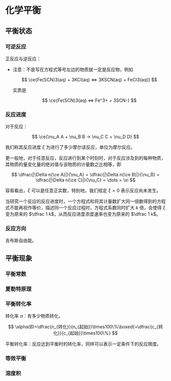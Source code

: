 # 化学平衡

## 平衡状态

### 可逆反应

正反应与逆反应：

- 注意：不是写在方程式等号左边的物质就一定是反应物，例如

    $$
    \ce{Fe(SCN)3(aq) + 3KCl(aq) <=> 3KSCN(aq) + FeCl3(aq)}
    $$

    实质是

    $$
    \ce{Fe(SCN)3(aq) <=> Fe^3+ + 3SCN-}
    $$

### 反应进度​

对于反应：

$$
\ce{\nu_A A + \nu_B B -> \nu_C C + \nu_D D}
$$

我们称其反应进度 $\xi$ 为进行了多少摩尔该反应，单位为摩尔反应。

更一般地，对于任意反应，反应进行到某个时刻时，对于反应涉及到的每种物质，其物质的量变化量的绝对值与该物质的计量数之比相等，即

$$
\dfrac{|\Delta n(\ce A)|}{\nu_A} = \dfrac{|\Delta n(\ce B)|}{\nu_B} = \dfrac{|\Delta n(\ce C)|}{\nu_C} = \dots = \xi
$$

容易看出，$\xi$ 可以是任意正实数，特别地，我们规定 $\xi = 0$ 表示反应尚未发生。

当研究一个反应的反应进度时，一个方程式和将其计量数扩大同一倍数得到的方程式不能再视作等价，描述同一个反应过程时，方程式系数同时扩大 $k$ 倍，会使得 $\xi$ 变为原来的 $\dfrac 1 k$，从而反应进度浓度速率也变为原来的 $\dfrac 1 k$。

### 反应方向

吉布斯自由能。

## 平衡现象

### 平衡常数

### 夏勒特原理

### 平衡转化率

转化率 $\alpha$：有多少物质转化，

$$
\alpha(B)=\dfrac{n_{转化}}{n_{起始}}\times100\%\boxed{=\dfrac{c_{转化}}{c_{起始}}\times100\%}
$$

平衡转化率：反应达到平衡时的转化率，同样可以表示一定条件下的反应限度。

### 等效平衡

### 溶度积
